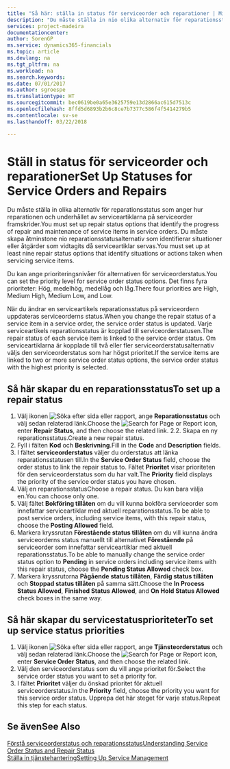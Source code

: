 ```yaml
---
title: "Så här: ställa in status för serviceorder och reparationer | Microsoft Docs"
description: "Du måste ställa in nio olika alternativ för reparationsstatus som anger hur reparationen och underhållet av serviceartiklarna på serviceorder framskrider."
services: project-madeira
documentationcenter: 
author: SorenGP
ms.service: dynamics365-financials
ms.topic: article
ms.devlang: na
ms.tgt_pltfrm: na
ms.workload: na
ms.search.keywords: 
ms.date: 07/01/2017
ms.author: sgroespe
ms.translationtype: HT
ms.sourcegitcommit: bec0619be0a65e3625759e13d2866ac615d7513c
ms.openlocfilehash: 8ffd5d6893b2b6c8ce7b7377c586f4f5414279b5
ms.contentlocale: sv-se
ms.lasthandoff: 03/22/2018

---
```

# <a name="set-up-statuses-for-service-orders-and-repairs"></a><span data-ttu-id="ca437-103">Ställ in status för serviceorder och reparationer</span><span class="sxs-lookup"><span data-stu-id="ca437-103">Set Up Statuses for Service Orders and Repairs</span></span>
<span data-ttu-id="ca437-104">Du måste ställa in olika alternativ för reparationsstatus som anger hur reparationen och underhållet av serviceartiklarna på serviceorder framskrider.</span><span class="sxs-lookup"><span data-stu-id="ca437-104">You must set up repair status options that identify the progress of repair and maintenance of service items in service orders.</span></span> <span data-ttu-id="ca437-105">Du måste skapa åtminstone nio reparationsstatusalternativ som identifierar situationer eller åtgärder som vidtagits då serviceartiklar servas.</span><span class="sxs-lookup"><span data-stu-id="ca437-105">You must set up at least nine repair status options that identify situations or actions taken when servicing service items.</span></span>  

<span data-ttu-id="ca437-106">Du kan ange prioriteringsnivåer för alternativen för serviceorderstatus.</span><span class="sxs-lookup"><span data-stu-id="ca437-106">You can set the priority level for service order status options.</span></span> <span data-ttu-id="ca437-107">Det finns fyra prioriteter: Hög, medelhög, medellåg och låg.</span><span class="sxs-lookup"><span data-stu-id="ca437-107">There four priorities are High, Medium High, Medium Low, and Low.</span></span>  
  
<span data-ttu-id="ca437-108">När du ändrar en serviceartikels reparationsstatus på serviceordern uppdateras serviceorderns status.</span><span class="sxs-lookup"><span data-stu-id="ca437-108">When you change the repair status of a service item in a service order, the service order status is updated.</span></span> <span data-ttu-id="ca437-109">Varje serviceartikels reparationsstatus är kopplad till serviceorderstatusen.</span><span class="sxs-lookup"><span data-stu-id="ca437-109">The repair status of each service item is linked to the service order status.</span></span> <span data-ttu-id="ca437-110">Om serviceartiklarna är kopplade till två eller fler serviceorderstatusalternativ väljs den serviceorderstatus som har högst prioritet.</span><span class="sxs-lookup"><span data-stu-id="ca437-110">If the service items are linked to two or more service order status options, the service order status with the highest priority is selected.</span></span>  

## <a name="to-set-up-a-repair-status"></a><span data-ttu-id="ca437-111">Så här skapar du en reparationsstatus</span><span class="sxs-lookup"><span data-stu-id="ca437-111">To set up a repair status</span></span>  
1. <span data-ttu-id="ca437-112">Välj ikonen ![Söka efter sida eller rapport](media/ui-search/search_small.png "Ikonen Söka efter sida eller rapport"), ange **Reparationsstatus** och välj sedan relaterad länk.</span><span class="sxs-lookup"><span data-stu-id="ca437-112">Choose the ![Search for Page or Report](media/ui-search/search_small.png "Search for Page or Report icon") icon, enter **Repair Status**, and then choose the related link.</span></span> <span data-ttu-id="ca437-113">2.</span><span class="sxs-lookup"><span data-stu-id="ca437-113">2.</span></span> <span data-ttu-id="ca437-114">Skapa en ny reparationsstatus.</span><span class="sxs-lookup"><span data-stu-id="ca437-114">Create a new repair status.</span></span>  
3. <span data-ttu-id="ca437-115">Fyll i fälten **Kod** och **Beskrivning**.</span><span class="sxs-lookup"><span data-stu-id="ca437-115">Fill in the **Code** and **Description** fields.</span></span>  
4. <span data-ttu-id="ca437-116">I fältet **serviceorderstatus** väljer du orderstatus att länka reparationsstatusen till.</span><span class="sxs-lookup"><span data-stu-id="ca437-116">In the **Service Order Status** field, choose the order status to link the repair status to.</span></span> <span data-ttu-id="ca437-117">Fältet **Prioritet** visar prioriteten för den serviceorderstatus som du har valt.</span><span class="sxs-lookup"><span data-stu-id="ca437-117">The **Priority** field displays the priority of the service order status you have chosen.</span></span>  
5. <span data-ttu-id="ca437-118">Välj en reparationsstatus</span><span class="sxs-lookup"><span data-stu-id="ca437-118">Choose a repair status.</span></span> <span data-ttu-id="ca437-119">Du kan bara välja en.</span><span class="sxs-lookup"><span data-stu-id="ca437-119">You can choose only one.</span></span>  
6. <span data-ttu-id="ca437-120">Välj fältet **Bokföring tillåten** om du vill kunna bokföra serviceorder som innefattar serviceartiklar med aktuell reparationsstatus.</span><span class="sxs-lookup"><span data-stu-id="ca437-120">To be able to post service orders, including service items, with this repair status, choose the **Posting Allowed** field.</span></span>  
7. <span data-ttu-id="ca437-121">Markera kryssrutan **Förestående status tillåten** om du vill kunna ändra serviceorderns status manuellt till alternativet **Förestående** på serviceorder som innefattar serviceartiklar med aktuell reparationsstatus.</span><span class="sxs-lookup"><span data-stu-id="ca437-121">To be able to manually change the service order status option to **Pending** in service orders including service items with this repair status, choose the **Pending Status Allowed** check box.</span></span>  
8. <span data-ttu-id="ca437-122">Markera kryssrutorna **Pågående status tillåten**, **Färdig status tillåten** och **Stoppad status tillåten** på samma sätt.</span><span class="sxs-lookup"><span data-stu-id="ca437-122">Choose the **In Process Status Allowed**, **Finished Status Allowed**, and **On Hold Status Allowed** check boxes in the same way.</span></span>
  
## <a name="to-set-up-service-status-priorities"></a><span data-ttu-id="ca437-123">Så här skapar du servicestatusprioriteter</span><span class="sxs-lookup"><span data-stu-id="ca437-123">To set up service status priorities</span></span>  
1. <span data-ttu-id="ca437-124">Välj ikonen ![Söka efter sida eller rapport](media/ui-search/search_small.png "Ikonen Söka efter sida eller rapport"), ange **Tjänsteorderstatus** och välj sedan relaterad länk.</span><span class="sxs-lookup"><span data-stu-id="ca437-124">Choose the ![Search for Page or Report](media/ui-search/search_small.png "Search for Page or Report icon") icon, enter **Service Order Status**, and then choose the related link.</span></span>  
2. <span data-ttu-id="ca437-125">Välj den serviceorderstatus som du vill ange prioritet för.</span><span class="sxs-lookup"><span data-stu-id="ca437-125">Select the service order status you want to set a priority for.</span></span>  
3. <span data-ttu-id="ca437-126">I fältet **Prioritet** väljer du önskad prioritet för aktuell serviceorderstatus.</span><span class="sxs-lookup"><span data-stu-id="ca437-126">In the **Priority** field, choose the priority you want for this service order status.</span></span> <span data-ttu-id="ca437-127">Upprepa det här steget för varje status.</span><span class="sxs-lookup"><span data-stu-id="ca437-127">Repeat this step for each status.</span></span>  
  
## <a name="see-also"></a><span data-ttu-id="ca437-128">Se även</span><span class="sxs-lookup"><span data-stu-id="ca437-128">See Also</span></span>  
[<span data-ttu-id="ca437-129">Förstå serviceorderstatus och reparationsstatus</span><span class="sxs-lookup"><span data-stu-id="ca437-129">Understanding Service Order Status and Repair Status</span></span>]()  
[<span data-ttu-id="ca437-130">Ställa in tjänstehantering</span><span class="sxs-lookup"><span data-stu-id="ca437-130">Setting Up Service Management</span></span>](service-setup-service.md)  

